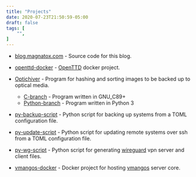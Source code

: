 ```yaml
---
title: "Projects"
date: 2020-07-23T21:50:59-05:00
draft: false
tags: [
	"",
]
---
```

* [blog.magnatox.com](https://git.magnatox.com/tonymmm1/blog.magnatox.com) - Source code for this blog.

* [openttd-docker](https://git.magnatox.com/tonymmm1/openttd-docker) - [OpenTTD](https://www.openttd.org/) docker project.

* [Optichiver](https://git.magnatox.com/tonymmm1/optichiver) - Program for hashing and sorting images to be backed up to optical media.

	* [C-branch](https://git.magnatox.com/tonymmm1/optichiver/src/branch/c_optichiver) - Program written in GNU_C89+
	* [Python-branch](https://git.magnatox.com/tonymmm1/optichiver/src/branch/py_optichiver) - Program written in Python 3

* [py-backup-script](https://git.magnatox.com/tonymmm1/py-backup-script) - Python script for backing up systems from a TOML configuration file.

* [py-update-script](https://git.magnatox.com/tonymmm1/py-update-script) - Python script for updating remote systems over ssh from a TOML configuration file.  

* [py-wg-script](https://git.magnatox.com/tonymmm1/py-wg-script) - Python script for generating [wireguard](https://www.wireguard.com/) vpn server and client files. 

* [vmangos-docker](https://github.com/tonymmm1/vmangos-docker) - Docker project for hosting [vmangos](https://github.com/vmangos/core) server core. 

